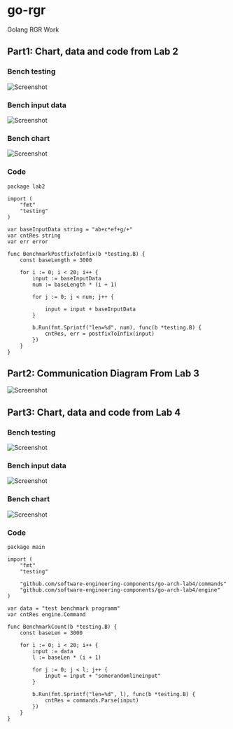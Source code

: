 # go-rgr

Golang RGR Work

## Part1: Chart, data and code from Lab 2
### Bench testing
![Screenshot](part-1/lab2.bench.png)

### Bench input data
![Screenshot](part-1/lab2.chart.data.png)

### Bench chart
![Screenshot](part-1/lab2.chart.png)

### Code
```
package lab2

import (
	"fmt"
	"testing"
)

var baseInputData string = "ab+c*ef+g/+"
var cntRes string
var err error

func BenchmarkPostfixToInfix(b *testing.B) {
	const baseLength = 3000

	for i := 0; i < 20; i++ {
		input := baseInputData
		num := baseLength * (i + 1)

		for j := 0; j < num; j++ {

			input = input + baseInputData
		}

		b.Run(fmt.Sprintf("len=%d", num), func(b *testing.B) {
			cntRes, err = postfixToInfix(input)
		})
	}
}
```

## Part2: Communication Diagram From Lab 3
![Screenshot](part-2/lab-3-client-server-diagram.png)

## Part3: Chart, data and code from Lab 4
### Bench testing
![Screenshot](part-3/lab4.bench.png)

### Bench input data
![Screenshot](part-3/lab4.chart.data.png)

### Bench chart
![Screenshot](part-3/lab4.chart.png)

### Code
```
package main

import (
	"fmt"
	"testing"

	"github.com/software-engineering-components/go-arch-lab4/commands"
	"github.com/software-engineering-components/go-arch-lab4/engine"
)

var data = "test benchmark programm"
var cntRes engine.Command

func BenchmarkCount(b *testing.B) {
	const baseLen = 3000

	for i := 0; i < 20; i++ {
		input := data
		l := baseLen * (i + 1)

		for j := 0; j < l; j++ {
			input = input + "somerandomlineinput"
		}

		b.Run(fmt.Sprintf("len=%d", l), func(b *testing.B) {
			cntRes = commands.Parse(input)
		})
	}
}
```

